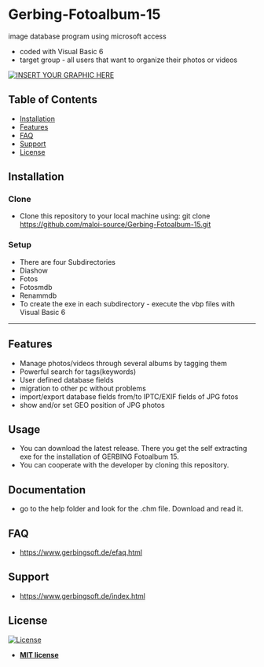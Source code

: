 # Gerbing-Fotoalbum-15
image database program using microsoft access

- coded with Visual Basic 6
- target group - all users that want to organize their photos or videos


[![INSERT YOUR GRAPHIC HERE](https://www.gerbingsoft.de/images/GERBINGSoftware.gif)]()



## Table of Contents

- [Installation](#installation)
- [Features](#features)
- [FAQ](#faq)
- [Support](#support)
- [License](#license)


## Installation

### Clone

- Clone this repository to your local machine using: git clone https://github.com/maloi-source/Gerbing-Fotoalbum-15.git

### Setup

- There are four Subdirectories
- Diashow
- Fotos 
- Fotosmdb 
- Renammdb
- To create the exe in each subdirectory - execute the vbp files with Visual Basic 6


---

## Features
- Manage photos/videos through several albums by tagging them
- Powerful search for tags(keywords)
- User defined database fields
- migration to other pc without problems
- import/export database fields from/to IPTC/EXIF fields of JPG fotos
- show and/or set GEO position of JPG photos


## Usage
- You can download the latest release. There you get the self extracting exe for the installation of GERBING Fotoalbum 15.
- You can cooperate with the developer by cloning this repository.

## Documentation
- go to the help folder and look for the .chm file. Download and read it.


## FAQ
- https://www.gerbingsoft.de/efaq.html

## Support
- https://www.gerbingsoft.de/index.html

## License
[![License](http://img.shields.io/:license-mit-blue.svg?style=flat-square)](http://badges.mit-license.org)
- **[MIT license](http://opensource.org/licenses/mit-license.php)**
